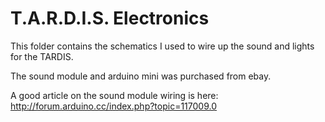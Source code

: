 T.A.R.D.I.S. Electronics
========================

This folder contains the schematics I used to wire up the sound and lights 
for the TARDIS.

The sound module and arduino mini was purchased from ebay.

A good article on the sound module wiring is here: http://forum.arduino.cc/index.php?topic=117009.0




